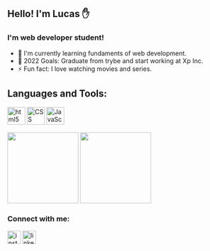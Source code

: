 ## Hello! I'm Lucas ✋

### I'm web developer student! 
 - 🌱 I'm currently learning fundaments of web development.
 - 🥅 2022 Goals: Graduate from trybe and start working at Xp Inc.
 - ⚡ Fun fact: I love watching movies and series. 


## Languages and Tools:

<div style='display: inline_block'> 
    <img align= 'center' width = '40px' alt='html5'  src='https://cdn.jsdelivr.net/gh/devicons/devicon/icons/html5/html5-original.svg'/>
     <img align= 'center' width='40px' alt='CSS'  src='https://cdn.jsdelivr.net/gh/devicons/devicon/icons/css3/css3-original.svg'/>
      <img align= 'center' width= '40px' alt='JavaScript'  src='https://cdn.jsdelivr.net/gh/devicons/devicon/icons/javascript/javascript-original.svg'/>
</div>
<br>

<div>
<img height= '160em' src='https://github-readme-stats.vercel.app/api?username=lucasgiura&show_icons=true&theme=nightowl'>
<img height= '160em' src='https://github-readme-stats.vercel.app/api/top-langs/?username=lucasgiura&layout=compact&theme=nightowl'>
</div> 

 ### Connect with me:
<div style='display: inline_block' > 
<img align= 'center' width='30px' alt= 'instagram' src='https://cdn-icons-png.flaticon.com/128/1077/1077042.png'>
<img align= 'center' width='30px' alt= 'linkedin' src='https://cdn-icons-png.flaticon.com/128/61/61109.png'>
</div> <br>
